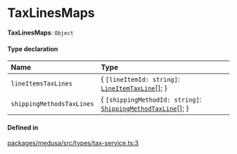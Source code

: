 # TaxLinesMaps

 **TaxLinesMaps**: `Object`

#### Type declaration

| Name | Type |
| :------ | :------ |
| `lineItemsTaxLines` | { `[lineItemId: string]`: [`LineItemTaxLine`](../classes/LineItemTaxLine.md)[];  } |
| `shippingMethodsTaxLines` | { `[shippingMethodId: string]`: [`ShippingMethodTaxLine`](../classes/ShippingMethodTaxLine.md)[];  } |

#### Defined in

[packages/medusa/src/types/tax-service.ts:3](https://github.com/medusajs/medusa/blob/3d9f5ae63/packages/medusa/src/types/tax-service.ts#L3)
